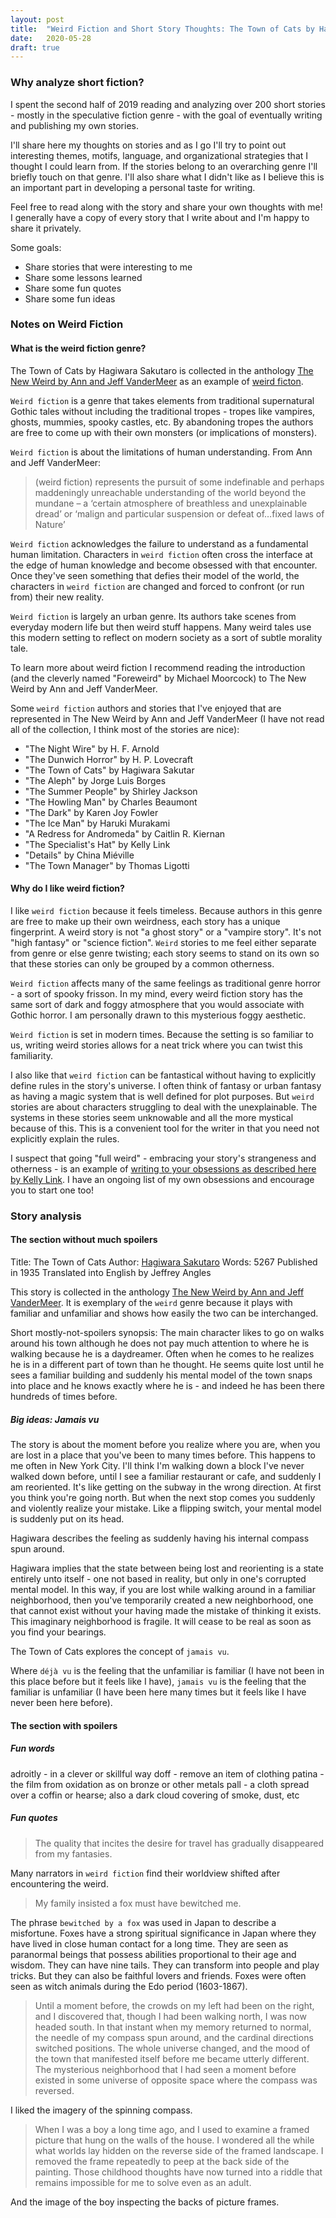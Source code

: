 ```yaml
---
layout: post
title:  "Weird Fiction and Short Story Thoughts: The Town of Cats by Hagiwara Sakutaro"
date:   2020-05-28
draft: true
---
```


### Why analyze short fiction?
I spent the second half of 2019 reading and analyzing over 200 short stories - mostly in the speculative fiction genre - with the goal of eventually writing and publishing my own stories.

I'll share here my thoughts on stories and as I go I'll try to point out interesting themes, motifs, language, and organizational strategies that I thought I could learn from. If the stories belong to an overarching genre I'll briefly touch on that genre. I'll also share what I didn't like as I believe this is an important part in developing a personal taste for writing.

Feel free to read along with the story and share your own thoughts with me! I generally have a copy of every story that I write about and I'm happy to share it privately.

Some goals:
- Share stories that were interesting to me
- Share some lessons learned
- Share some fun quotes
- Share some fun ideas

### Notes on Weird Fiction

#### What is the weird fiction genre?
The Town of Cats by Hagiwara Sakutaro is collected in the anthology [The New Weird by Ann and Jeff VanderMeer](https://www.jeffvandermeer.com/2009/06/28/the-new-weird-anthology-notes-and-introduction/) as an example of [weird ficton](https://en.wikipedia.org/wiki/Weird_fiction).

`Weird fiction` is a genre that takes elements from traditional supernatural Gothic tales without including the traditional tropes - tropes like vampires, ghosts, mummies, spooky castles, etc. By abandoning tropes the authors are free to come up with their own monsters (or implications of monsters).

`Weird fiction` is about the limitations of human understanding. From Ann and Jeff VanderMeer:

> (weird fiction) represents the pursuit of some indefinable and perhaps maddeningly unreachable understanding of the world beyond the mundane – a ‘certain atmosphere of breathless and unexplainable dread’ or ‘malign and particular suspension or defeat of…fixed laws of Nature’

`Weird fiction` acknowledges the failure to understand as a fundamental human limitation. Characters in `weird fiction` often cross the interface at the edge of human knowledge and become obsessed with that encounter. Once they've seen something that defies their model of the world, the characters in `weird fiction` are changed and forced to confront (or run from) their new reality.

`Weird fiction` is largely an urban genre. Its authors take scenes from everyday modern life but then weird stuff happens. Many weird tales use this modern setting to reflect on modern society as a sort of subtle morality tale.

To learn more about weird fiction I recommend reading the introduction (and the cleverly named "Foreweird" by Michael Moorcock) to The New Weird by Ann and Jeff VanderMeer.

Some `weird fiction` authors and stories that I've enjoyed that are represented in The New Weird by Ann and Jeff VanderMeer (I have not read all of the collection, I think most of the stories are nice):
- "The Night Wire" by H. F. Arnold
- "The Dunwich Horror" by H. P. Lovecraft
- "The Town of Cats" by Hagiwara Sakutar
- "The Aleph" by Jorge Luis Borges
- "The Summer People" by Shirley Jackson
- "The Howling Man" by Charles Beaumont
- "The Dark" by Karen Joy Fowler
- "The Ice Man" by Haruki Murakami
- "A Redress for Andromeda" by Caitlin R. Kiernan
- "The Specialist's Hat" by Kelly Link
- "Details" by China Miéville
- "The Town Manager" by Thomas Ligotti

#### Why do I like weird fiction?
I like `weird fiction` because it feels timeless. Because authors in this genre are free to make up their own weirdness, each story has a unique fingerprint. A weird story is not "a ghost story" or a "vampire story". It's not "high fantasy" or "science fiction". `Weird` stories to me feel either separate from genre or else genre twisting; each story seems to stand on its own so that these stories can only be grouped by a common otherness.

`Weird fiction` affects many of the same feelings as traditional genre horror - a sort of spooky frisson. In my mind, every weird fiction story has the same sort of dark and foggy atmosphere that you would associate with Gothic horror. I am personally drawn to this mysterious foggy aesthetic.

`Weird fiction` is set in modern times. Because the setting is so familiar to us, writing weird stories allows for a neat trick where you can twist this familiarity.

I also like that `weird fiction` can be fantastical without having to explicitly define rules in the story's universe. I often think of fantasy or urban fantasy as having a magic system that is well defined for plot purposes. But `weird` stories are about characters struggling to deal with the unexplainable. The systems in these stories seem unknowable and all the more mystical because of this. This is a convenient tool for the writer in that you need not explicitly explain the rules.

I suspect that going "full weird" - embracing your story's strangeness and otherness - is an example of [writing to your obsessions as described here by Kelly Link](https://io9.gizmodo.com/the-weirdest-story-ideas-come-from-your-own-obsessions-5565717). I have an ongoing list of my own obsessions and encourage you to start one too!

### Story analysis
#### The section without much spoilers
Title: The Town of Cats
Author: [Hagiwara Sakutaro](https://en.wikipedia.org/wiki/Sakutar%C5%8D_Hagiwara)
Words: 5267
Published in 1935
Translated into English by Jeffrey Angles

This story is collected in the anthology [The New Weird by Ann and Jeff VanderMeer](https://www.jeffvandermeer.com/2009/06/28/the-new-weird-anthology-notes-and-introduction/). It is exemplary of the `weird` genre because it plays with familiar and unfamiliar and shows how easily the two can be interchanged.

Short mostly-not-spoilers synopsis:
The main character likes to go on walks around his town although he does not pay much attention to where he is walking because he is a daydreamer. Often when he comes to he realizes he is in a different part of town than he thought. He seems quite lost until he sees a familiar building and suddenly his mental model of the town snaps into place and he knows exactly where he is - and indeed he has been there hundreds of times before.

##### Big ideas: Jamais vu
The story is about the moment before you realize where you are, when you are lost in a place that you've been to many times before. This happens to me often in New York City. I'll think I'm walking down a block I've never walked down before, until I see a familiar restaurant or cafe, and suddenly I am reoriented. It's like getting on the subway in the wrong direction. At first you think you're going north. But when the next stop comes you suddenly and violently realize your mistake. Like a flipping switch, your mental model is suddenly put on its head.

Hagiwara describes the feeling as suddenly having his internal compass spun around.

Hagiwara implies that the state between being lost and reorienting is a state entirely unto itself - one not based in reality, but only in one's corrupted mental model. In this way, if you are lost while walking around in a familiar neighborhood, then you've temporarily created a new neighborhood, one that cannot exist without your having made the mistake of thinking it exists. This imaginary neighborhood is fragile. It will cease to be real as soon as you find your bearings.

The Town of Cats explores the concept of `jamais vu`.

Where `déjà vu` is the feeling that the unfamiliar is familiar (I have not been in this place before but it feels like I have), `jamais vu` is the feeling that the familiar is unfamiliar (I have been here many times but it feels like I have never been here before).

#### The section with spoilers

##### Fun words
adroitly - in a clever or skillful way
doff - remove an item of clothing
patina - the film from oxidation as on bronze or other metals
pall - a cloth spread over a coffin or hearse; also a dark cloud covering of smoke, dust, etc

##### Fun quotes
> The quality that incites the desire for travel has gradually disappeared from my fantasies.

Many narrators in `weird fiction` find their worldview shifted after encountering the weird.

> My family insisted a fox must have bewitched me.

The phrase `bewitched by a fox` was used in Japan to describe a misfortune. Foxes have a strong spiritual significance in Japan where they have lived in close human contact for a long time. They are seen as paranormal beings that possess abilities proportional to their age and wisdom. They can have nine tails. They can transform into people and play tricks. But they can also be faithful lovers and friends. Foxes were often seen as witch animals during the Edo period (1603-1867).

> Until a moment before, the crowds on my left had been on the right, and I discovered that, though I had been walking north, I was now headed south. In that instant when my memory returned to normal, the needle of my compass spun around, and the cardinal directions switched positions. The whole universe changed, and the mood of the town that manifested itself before me became utterly different. The mysterious neighborhood that I had seen a moment before existed in some universe of opposite space where the compass was reversed.

I liked the imagery of the spinning compass.

> When I was a boy a long time ago, and I used to examine a framed picture that hung on the walls of the house. I wondered all the while what worlds lay hidden on the reverse side of the framed landscape. I removed the frame repeatedly to peep at the back side of the painting. Those childhood thoughts have now turned into a riddle that remains impossible for me to solve even as an adult.

And the image of the boy inspecting the backs of picture frames.
